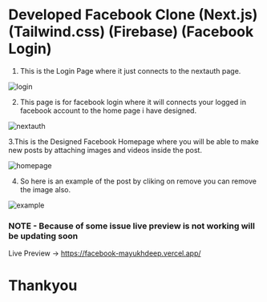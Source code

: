 # Developed Facebook Clone (Next.js) (Tailwind.css) (Firebase) (Facebook Login)

1. This is the Login Page where it just connects to the nextauth page.

![login](https://user-images.githubusercontent.com/38530748/129479194-87fb308a-89db-42fa-a857-b33ca44388f2.JPG)

2. This page is for facebook login where it will connects your logged in facebook account to the home page i have designed.

![nextauth](https://user-images.githubusercontent.com/38530748/129479207-caadf245-5aa5-46d0-a884-7c82962745d7.JPG)

3.This is the Designed Facebook Homepage where you will be able to make new posts by attaching images and videos inside the post.

![homepage](https://user-images.githubusercontent.com/38530748/129479306-6eccc681-eb8f-4c3d-a26c-76b3e627e6c8.JPG)

4. So here is an example of the post by cliking on remove you can remove the image also.

![example](https://user-images.githubusercontent.com/38530748/129479389-f33b1121-7344-48d3-927f-cb90617e060a.JPG)

### NOTE - Because of some issue live preview is not working will be updating soon
Live Preview -> https://facebook-mayukhdeep.vercel.app/


# Thankyou
